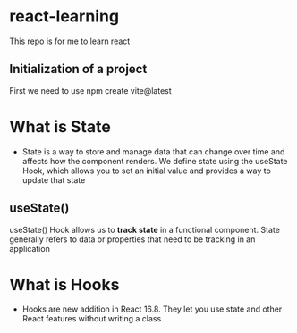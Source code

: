 # react-learning
This repo is for me to learn react

## Initialization of a project

First we need to use npm create vite@latest

# What is State
- State is a way to store and manage data that can change over time and affects how the component renders. We define state using the useState Hook, which allows you to set an initial value and provides a way to update that state

## useState()
useState() Hook allows us to **track state** in a functional component. State generally refers to data or properties that need to be tracking in an application

# What is Hooks
- Hooks are new addition in React 16.8. They let you use state and other React features without writing a class